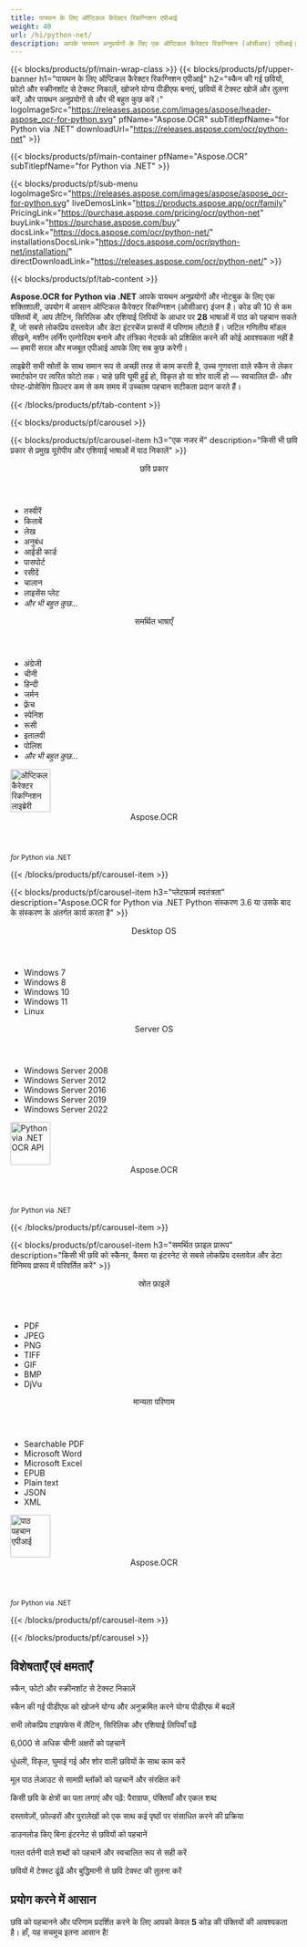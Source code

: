 ```yaml
---
title: पायथन के लिए ऑप्टिकल कैरेक्टर रिकग्निशन एपीआई
weight: 40
url: /hi/python-net/ 
description: आपके पायथन अनुप्रयोगों के लिए एक ऑप्टिकल कैरेक्टर रिकग्निशन (ओसीआर) एपीआई। स्कैन और फोटो से टेक्स्ट निकालें, खोजने योग्य पीडीएफ बनाएं, बड़े पैमाने पर प्रक्रिया फ़ोल्डर और संग्रह बनाएं, और कोड की 10 से कम पंक्तियों में और भी बहुत कुछ करें।
---
```


{{< blocks/products/pf/main-wrap-class >}}
{{< blocks/products/pf/upper-banner h1="पायथन के लिए ऑप्टिकल कैरेक्टर रिकग्निशन एपीआई" h2="स्कैन की गई छवियों, फ़ोटो और स्क्रीनशॉट से टेक्स्ट निकालें, खोजने योग्य पीडीएफ बनाएं, छवियों में टेक्स्ट खोजें और तुलना करें, और पायथन अनुप्रयोगों से और भी बहुत कुछ करें।" logoImageSrc="https://releases.aspose.com/images/aspose/header-aspose_ocr-for-python.svg" pfName="Aspose.OCR" subTitlepfName="for Python via .NET" downloadUrl="https://releases.aspose.com/ocr/python-net" >}}

{{< blocks/products/pf/main-container pfName="Aspose.OCR" subTitlepfName="for Python via .NET" >}}

{{< blocks/products/pf/sub-menu logoImageSrc="https://releases.aspose.com/images/aspose/aspose_ocr-for-python.svg" liveDemosLink="https://products.aspose.app/ocr/family" PricingLink="https://purchase.aspose.com/pricing/ocr/python-net" buyLink="https://purchase.aspose.com/buy" docsLink="https://docs.aspose.com/ocr/python-net/" installationsDocsLink="https://docs.aspose.com/ocr/python-net/installation/"  directDownloadLink="https://releases.aspose.com/ocr/python-net/" >}}

{{< blocks/products/pf/tab-content >}}
<p><b>Aspose.OCR for Python via .NET</b> आपके पायथन अनुप्रयोगों और नोटबुक के लिए एक शक्तिशाली, उपयोग में आसान ऑप्टिकल कैरेक्टर रिकग्निशन (ओसीआर) इंजन है। कोड की 10 से कम पंक्तियों में, आप लैटिन, सिरिलिक और एशियाई लिपियों के आधार पर <b>28</b> भाषाओं में पाठ को पहचान सकते हैं, जो सबसे लोकप्रिय दस्तावेज़ और डेटा इंटरचेंज प्रारूपों में परिणाम लौटाते हैं। जटिल गणितीय मॉडल सीखने, मशीन लर्निंग एल्गोरिदम बनाने और तंत्रिका नेटवर्क को प्रशिक्षित करने की कोई आवश्यकता नहीं है &mdash; हमारी सरल और मजबूत एपीआई आपके लिए सब कुछ करेगी।</p>
<p>लाइब्रेरी सभी स्रोतों के साथ समान रूप से अच्छी तरह से काम करती है, उच्च गुणवत्ता वाले स्कैन से लेकर स्मार्टफोन पर त्वरित फोटो तक। चाहे छवि घूमी हुई हो, विकृत हो या शोर वाली हो &mdash; स्वचालित प्री- और पोस्ट-प्रोसेसिंग फ़िल्टर कम से कम समय में उच्चतम पहचान सटीकता प्रदान करते हैं।</p>
{{< /blocks/products/pf/tab-content >}}

<!--Diagrams Start-->
{{< blocks/products/pf/carousel >}}

{{< blocks/products/pf/carousel-item h3="एक नजर में" description="किसी भी छवि प्रकार से प्रमुख यूरोपीय और एशियाई भाषाओं में पाठ निकालें" >}}
<div class="diagram1 d1-python">
 <div class="d1-row">
  <div class="d1-col d1-left">
   <header>
    <i class="fa fa-image">
    </i>    
	छवि प्रकार
   </header>
   <ul>
  
<li>तस्वीरें</li>
    <li>किताबें</li>
    <li>लेख</li>
    <li>अनुबंध</li>
    <li>आईडी कार्ड</li>
    <li>पासपोर्ट</li>
    <li>रसीदें</li>
    <li>चालान</li>
    <li>लाइसेंस प्लेट</li>
    <li><i>और भी बहुत कुछ...</i></li>
   </ul>
  </div>
  <!--/left-->
  <div class="d1-col d1-right">
   <header>
    <i class="fa fa-language">
    </i>    
समर्थित भाषाएँ
   </header>
   <ul>  
<li>अंग्रेजी</li>
    <li>चीनी</li>
    <li>हिन्दी</li>
    <li>जर्मन</li>
    <li>फ़्रेंच</li>
    <li>स्पेनिश</li>
    <li>रूसी</li>
    <li>इतालवी</li>
    <li>पोलिश</li>
    <li><i>और भी बहुत कुछ...</i></li>
   </ul>
  </div>
  <!--/right-->
 </div>
 <!--/row-->
 <div class="d1-logo">
  <img width="70" height="75" alt="ऑप्टिकल कैरेक्टर रिकग्निशन लाइब्रेरी" src="https://releases.aspose.com/images/aspose/aspose_ocr-for-python.svg"/>
  <header>
   Aspose.OCR
  </header>
  <footer>
   <small>
    <em>
     for
    </em>
    Python via .NET
   </small>
  </footer>
 </div>
 <!--/logo-->
</div>

{{< /blocks/products/pf/carousel-item >}}

{{< blocks/products/pf/carousel-item h3="प्लेटफार्म स्वतंत्रता" description="Aspose.OCR for Python via .NET Python संस्करण 3.6 या उसके बाद के संस्करण के अंतर्गत कार्य करता है" >}}
<div class="diagram1 d1-python">
 <div class="d1-row">
  <div class="d1-col d1-left">
   <header>
    <i class="fa fa-laptop">
    </i>
    Desktop OS
   </header>
   <ul>
    <li>Windows 7</li>
    <li>Windows 8</li>
    <li>Windows 10</li>
    <li>Windows 11</li>
	<li>Linux</li>
   </ul>  
  </div>
  <!--/left-->
  <div class="d1-col d1-right">
   <header>
    <i class="fa fa-server">
    </i>
    Server OS
   </header>
   <ul>
    <li>Windows Server 2008</li>
    <li>Windows Server 2012</li>
    <li>Windows Server 2016</li>
    <li>Windows Server 2019</li>
    <li>Windows Server 2022</li>
   </ul>
  </div>
  <!--/right-->
 </div>
 <!--/row-->
 <div class="d1-logo">
  <img width="70" height="75" alt="Python via .NET OCR API" src="https://releases.aspose.com/images/aspose/aspose_ocr-for-python.svg"/>
  <header>
   Aspose.OCR
  </header>
  <footer>
   <small>
    <em>
     for
    </em>
    Python via .NET
   </small>
  </footer>
 </div>
 <!--/logo-->
</div>

{{< /blocks/products/pf/carousel-item >}}

{{< blocks/products/pf/carousel-item h3="समर्थित फ़ाइल प्रारूप" description="किसी भी छवि को स्कैनर, कैमरा या इंटरनेट से सबसे लोकप्रिय दस्तावेज़ और डेटा विनिमय प्रारूप में परिवर्तित करें" >}}
<div class="diagram1 d2 d1-python">
 <div class="d1-row">
  <div class="d1-col d1-left">
   <header>
    <i class="fa fa-long-arrow-down">
    </i>   
स्रोत फ़ाइलें
   </header>
   <ul>
    <li>PDF</li>
    <li>JPEG</li>
    <li>PNG</li>
    <li>TIFF</li>
    <li>GIF</li>
    <li>BMP</li>
    <li>DjVu</li>
   </ul>
  </div>
  <!--/left-->
<div class="d1-col d1-right">
   <header>
    <i class="fa fa-mail-forward">
    </i>   
मान्यता परिणाम
   </header>
   <ul>
    <li>Searchable PDF</li>
    <li>Microsoft Word</li>
    <li>Microsoft Excel</li>
    <li>EPUB</li>
    <li>Plain text</li>
    <li>JSON</li>
    <li>XML</li>
   </ul>
  </div>
  <!--/right-->
 </div>
 <!--/row-->
 <div class="d1-logo">
  <img width="70" height="75" alt="पाठ पहचान एपीआई" src="https://releases.aspose.com/images/aspose/aspose_ocr-for-python.svg"/>
  <header>
   Aspose.OCR
  </header>
  <footer>
   <small>
    <em>
     for
    </em>
    Python via .NET
   </small>
  </footer>
 </div>
 <!--/logo-->
</div>

{{< /blocks/products/pf/carousel-item >}}

{{< /blocks/products/pf/carousel >}}
<!--Diagrams End-->

<!--Feature-section Start-->
<div class="container-fluid features-section bg-gray">
 <a class="anchor" id="features" name="features">
 </a>
 <div class="row">
  <div class="container">
   <h2 class="pr-ft">विशेषताएँ एवं क्षमताएँ</h2>
   <p>
   </p>
   <div class="col-lg-4">
    <em class="fa fa-image ico-blue fa-2x col-lg-2">
    </em>
    <p class="col-lg-10">स्कैन, फोटो और स्क्रीनशॉट से टेक्स्ट निकालें</p>
   </div>
   <div class="col-lg-4">
    <em class="fa fa-file-text-o ico-blue fa-2x col-lg-2">
    </em>
    <p class="col-lg-10">स्कैन की गई पीडीएफ को खोजने योग्य और अनुक्रमित करने योग्य पीडीएफ में बदलें</p>
   </div>
   <div class="col-lg-4">
    <em class="fa fa-globe ico-blue fa-2x col-lg-2">
    </em>
    <p class="col-lg-10">सभी लोकप्रिय टाइपफेस में लैटिन, सिरिलिक और एशियाई लिपियाँ पढ़ें</p>
   </div>
   <div class="col-lg-4">
    <em class="fa fa-language ico-blue fa-2x col-lg-2">
    </em>
    <p class="col-lg-10">6,000 से अधिक चीनी अक्षरों को पहचानें</p>
   </div>  
   <div class="col-lg-4">
    <em class="fa fa-eye ico-blue fa-2x col-lg-2">
    </em>
    <p class="col-lg-10">धुंधली, विकृत, घुमाई गई और शोर वाली छवियों के साथ काम करें</p>
   </div>
   <div class="col-lg-4">
    <em class="fa fa-indent ico-blue fa-2x col-lg-2">
    </em>
    <p class="col-lg-10">मूल पाठ लेआउट से सामग्री ब्लॉकों को पहचानें और संरक्षित करें</p>
   </div>
   <div class="col-lg-4">
    <em class="fa fa-object-group ico-blue fa-2x col-lg-2">
    </em>
    <p class="col-lg-10">किसी छवि के क्षेत्रों का पता लगाएं और पढ़ें: पैराग्राफ, पंक्तियाँ और एकल शब्द</p>
   </div>
   <div class="col-lg-4">
    <em class="fa fa-folder-open ico-blue fa-2x col-lg-2">
    </em>
    <p class="col-lg-10">दस्तावेज़ों, फ़ोल्डरों और पुरालेखों को एक साथ कई पृष्ठों पर संसाधित करने की प्रक्रिया</p>
   </div>
   <div class="col-lg-4">
    <em class="fa fa-link ico-blue fa-2x col-lg-2">
    </em>
    <p class="col-lg-10">डाउनलोड किए बिना इंटरनेट से छवियों को पहचानें</p>
   </div>
   <div class="col-lg-4">
    <em class="fa fa-check ico-blue fa-2x col-lg-2">
    </em>
    <p class="col-lg-10">गलत वर्तनी वाले शब्दों को पहचानें और स्वचालित रूप से सही करें</p>
   </div>
   <div class="col-lg-4">
    <em class="fa fa-search ico-blue fa-2x col-lg-2">
    </em>
    <p class="col-lg-10">छवियों में टेक्स्ट ढूंढें और बुद्धिमानी से छवि टेक्स्ट की तुलना करें</p>
   </div>  

<div class="col-lg-12">

<h2 class="h2title">प्रयोग करने में आसान</h2>

<p>छवि को पहचानने और परिणाम प्रदर्शित करने के लिए आपको केवल <b>5</b> कोड की पंक्तियों की आवश्यकता है। हाँ, यह सचमुच इतना आसान है!</p>

<!-- BEGIN LCS -->
<div class="ocr-lcs">
	<style>
		.ocr-lcs-controls {
			display: flex;
			flex-wrap: wrap;
		}

		.ocr-lcs-drop {
			cursor: pointer;
			display: flex;
			flex-direction: column;
			align-items: center;
			min-width: 350px;
			box-sizing: border-box;
			margin: 0 15px 15px 0;
			padding: 15px 15px 10px 15px;
			border: dashed 3px #73b5fb;
			border-radius: 10px;
			background-color: #ffffff;
		}

		.ocr-lcs-drop input {
			display: none;
		}

		.ocr-lcs-drop-preload {
			display: none;
		}

		.ocr-lcs-drop svg {
			width: 48px;
			margin-bottom: 5px;
			filter: invert(70%) sepia(12%) saturate(3506%) hue-rotate(183deg) brightness(101%) contrast(97%);
		}

		.ocr-lcs-drop span {
			font-size: 18px;
			text-align: center;
		}

		.ocr-lcs-filename {
			display: none;
		}

		.ocr-lcs-filename span {
			font-style: italic;
		}

		.ocr-lcs-recognizing {
			display: none;
		}

		.ocr-lcs-recognizing span {
			font-style: italic;
		}

		.ocr-lcs-mods {
			display: flex;
			flex-direction: column;
		}

		.ocr-lcs-mods > * {
			width: 150px;
			box-sizing: border-box;
		}

		.ocr-lcs-mods select {
			margin-bottom: 7px;
			padding: .6em 1.4em .5em .8em;
			border:  solid 2px #73b5fb;
			border-radius: .5em;
			line-height: 1.3;
			font-family: arial,sans-serif,-apple-system,BlinkMacSystemFont,segoe ui,Roboto,helvetica neue,apple color emoji,segoe ui emoji,segoe ui symbol;
			font-size: 16px;
			font-weight: 700;
			color: #73b5fb;
			-moz-appearance: none;
			-webkit-appearance: none;
			appearance: none;
			background-color: #ffffff;
			background-image: url('data:image/svg+xml;charset=US-ASCII,%3Csvg%20xmlns%3D%22http%3A%2F%2Fwww.w3.org%2F2000%2Fsvg%22%20width%3D%22292.4%22%20height%3D%22292.4%22%3E%3Cpath%20fill%3D%22%2373b5fb%22%20d%3D%22M287%2069.4a17.6%2017.6%200%200%200-13-5.4H18.4c-5%200-9.3%201.8-12.9%205.4A17.6%2017.6%200%200%200%200%2082.2c0%205%201.8%209.3%205.4%2012.9l128%20127.9c3.6%203.6%207.8%205.4%2012.8%205.4s9.2-1.8%2012.8-5.4L287%2095c3.5-3.5%205.4-7.8%205.4-12.8%200-5-1.9-9.2-5.5-12.8z%22%2F%3E%3C%2Fsvg%3E');
			background-repeat: no-repeat, repeat;
			background-position: right .7em top 50%, 0 0;
			background-size: .65em auto, 100%;
		}

		.ocr-lcs-mods select::-ms-expand {
			display: none;
		}

		.ocr-lcs-mods select:hover, .ocr-lcs-mods select:focus {
			border-color: #1a89d0;
			color: #1a89d0;
			background-image: url('data:image/svg+xml;charset=US-ASCII,%3Csvg%20xmlns%3D%22http%3A%2F%2Fwww.w3.org%2F2000%2Fsvg%22%20width%3D%22292.4%22%20height%3D%22292.4%22%3E%3Cpath%20fill%3D%22%231a89d0%22%20d%3D%22M287%2069.4a17.6%2017.6%200%200%200-13-5.4H18.4c-5%200-9.3%201.8-12.9%205.4A17.6%2017.6%200%200%200%200%2082.2c0%205%201.8%209.3%205.4%2012.9l128%20127.9c3.6%203.6%207.8%205.4%2012.8%205.4s9.2-1.8%2012.8-5.4L287%2095c3.5-3.5%205.4-7.8%205.4-12.8%200-5-1.9-9.2-5.5-12.8z%22%2F%3E%3C%2Fsvg%3E');
		}

		.ocr-lcs-mods select:focus {
			outline: none;
		}

		*[dir="rtl"] .ocr-lcs-mods select, :root:lang(ar) .ocr-lcs-mods select, :root:lang(iw) .ocr-lcs-mods select {
			background-position: left .7em top 50%, 0 0;
			padding: .6em .8em .5em 1.4em;
		}

		.ocr-lcs-mods select option {
			font-weight: normal;
			color: #4c4c4c;
		}

		.ocr-lcs-mods input {
			padding: 0.6em .6em;
			border: none;
			border-radius: .5em;
			box-shadow: inset 0 1px rgb(255 255 255 / 15%), 0 1px 1px rgb(0 0 0 / 8%);
			font-family: arial,sans-serif,-apple-system,BlinkMacSystemFont,segoe ui,Roboto,helvetica neue,apple color emoji,segoe ui emoji,segoe ui symbol;
			font-size: 16px;
			font-weight: 700;
			color: #ffffff;
			background-color: #1a89d0;
		}

		.ocr-lcs-mods input:hover {
			background-color: #3071a9;
			transition: all .3s ease;
			transition-property: all;
			transition-duration: 0.3s;
			transition-timing-function: ease;
			transition-delay: 0s;
		}

		.ocr-lcs-disabled {
			background-color: silver !important;
		}

		.ocr-lcs-disclaimer {
			font-size: 12px !important;
		}

		.ocr-lcs-result {
			position: fixed;
			top: 0px;
			right: 0px;
			bottom: 0px;
			left: 0px;
			background: rgba(0,0,0,0.8);
			z-index: 9998;
			-webkit-transition: opacity 400ms ease-in;
			-moz-transition: opacity 400ms ease-in;
			transition: opacity 400ms ease-in;
			display: none;
		}

		.ocr-lcs-result > div {
			width: 90vw;
			position: relative;
			margin: 10% auto;
			padding: 5px 20px 13px 20px;
			border-radius: 10px;
			background: #ffffff;
			pointer-events: auto;
		}

		.ocr-lcs-result header {
			position: relative;
			display: flex;
			justify-content: space-between;
			align-items: center;
			padding:  5px 0 10px 0;
			border-bottom: dotted 1px #1a89d0;
		}

		.ocr-lcs-result header span {
			font-size: 18px;
			font-weight: 700;
		}

		.ocr-lcs-result header i {
			cursor: pointer;
			color: #1a89d0;
			font-size: 24px !important;
		}

		.ocr-lcs-result header i:hover {
			color: #3071a9;
		}

		.ocr-lcs-result article {
			max-height: 500px;
			overflow: auto;
			margin: 25px 0 15px 0;
		}
	</style>
	<div class="ocr-lcs-controls">
		<div class="ocr-lcs-drop" onclick="OcrLcsUpload(this);" ondragover="event.preventDefault();" ondrop="OcrLcsDropped(event,this);">
			<input type="file" accept=".jpg,.jpeg,.png,.bmp,.tif,.tiff,.gif" onchange="OcrLcsFileSelected(this);" />
			<svg class="ocr-lcs-drop-preload" xmlns="http://www.w3.org/2000/svg" xmlns:xlink="http://www.w3.org/1999/xlink" viewBox="0 0 100 100"><g transform="translate(89,50)"><g transform="rotate(0)"><circle cx="0" cy="0" r="5" fill="#29c26a" fill-opacity="1"><animateTransform attributeName="transform" type="scale" begin="-0.8888888888888888s" values="2 2;1 1" keyTimes="0;1" dur="1s" repeatCount="indefinite"></animateTransform><animate attributeName="fill-opacity" keyTimes="0;1" dur="1s" repeatCount="indefinite" values="1;0" begin="-0.8888888888888888s"></animate></circle></g></g><g transform="translate(79.87573328164014,75.06871677777502)"><g transform="rotate(40)"><circle cx="0" cy="0" r="5" fill="#29c26a" fill-opacity="0.8888888888888888"><animateTransform attributeName="transform" type="scale" begin="-0.7777777777777778s" values="2 2;1 1" keyTimes="0;1" dur="1s" repeatCount="indefinite"></animateTransform><animate attributeName="fill-opacity" keyTimes="0;1" dur="1s" repeatCount="indefinite" values="1;0" begin="-0.7777777777777778s"></animate></circle></g></g><g transform="translate(56.772278929010284,88.40750236747611)"><g transform="rotate(80)"><circle cx="0" cy="0" r="5" fill="#29c26a" fill-opacity="0.7777777777777778"><animateTransform attributeName="transform" type="scale" begin="-0.6666666666666666s" values="2 2;1 1" keyTimes="0;1" dur="1s" repeatCount="indefinite"></animateTransform><animate attributeName="fill-opacity" keyTimes="0;1" dur="1s" repeatCount="indefinite" values="1;0" begin="-0.6666666666666666s"></animate></circle></g></g><g transform="translate(30.500000000000007,83.77499074759311)"><g transform="rotate(119.99999999999999)"><circle cx="0" cy="0" r="5" fill="#29c26a" fill-opacity="0.6666666666666666"><animateTransform attributeName="transform" type="scale" begin="-0.5555555555555556s" values="2 2;1 1" keyTimes="0;1" dur="1s" repeatCount="indefinite"></animateTransform><animate attributeName="fill-opacity" keyTimes="0;1" dur="1s" repeatCount="indefinite" values="1;0" begin="-0.5555555555555556s"></animate></circle></g></g><g transform="translate(13.351987789349579,63.33878558970109)"><g transform="rotate(160)"><circle cx="0" cy="0" r="5" fill="#29c26a" fill-opacity="0.5555555555555556"><animateTransform attributeName="transform" type="scale" begin="-0.4444444444444444s" values="2 2;1 1" keyTimes="0;1" dur="1s" repeatCount="indefinite"></animateTransform><animate attributeName="fill-opacity" keyTimes="0;1" dur="1s" repeatCount="indefinite" values="1;0" begin="-0.4444444444444444s"></animate></circle></g></g><g transform="translate(13.351987789349572,36.661214410298925)"><g transform="rotate(200)"><circle cx="0" cy="0" r="5" fill="#29c26a" fill-opacity="0.4444444444444444"><animateTransform attributeName="transform" type="scale" begin="-0.3333333333333333s" values="2 2;1 1" keyTimes="0;1" dur="1s" repeatCount="indefinite"></animateTransform><animate attributeName="fill-opacity" keyTimes="0;1" dur="1s" repeatCount="indefinite" values="1;0" begin="-0.3333333333333333s"></animate></circle></g></g><g transform="translate(30.499999999999982,16.2250092524069)"><g transform="rotate(239.99999999999997)"><circle cx="0" cy="0" r="5" fill="#29c26a" fill-opacity="0.3333333333333333"><animateTransform attributeName="transform" type="scale" begin="-0.2222222222222222s" values="2 2;1 1" keyTimes="0;1" dur="1s" repeatCount="indefinite"></animateTransform><animate attributeName="fill-opacity" keyTimes="0;1" dur="1s" repeatCount="indefinite" values="1;0" begin="-0.2222222222222222s"></animate></circle></g></g><g transform="translate(56.77227892901027,11.59249763252388)"><g transform="rotate(280)"><circle cx="0" cy="0" r="5" fill="#29c26a" fill-opacity="0.2222222222222222"><animateTransform attributeName="transform" type="scale" begin="-0.1111111111111111s" values="2 2;1 1" keyTimes="0;1" dur="1s" repeatCount="indefinite"></animateTransform><animate attributeName="fill-opacity" keyTimes="0;1" dur="1s" repeatCount="indefinite" values="1;0" begin="-0.1111111111111111s"></animate></circle></g></g><g transform="translate(79.87573328164014,24.931283222224955)"><g transform="rotate(320)"><circle cx="0" cy="0" r="5" fill="#29c26a" fill-opacity="0.1111111111111111"><animateTransform attributeName="transform" type="scale" begin="0s" values="2 2;1 1" keyTimes="0;1" dur="1s" repeatCount="indefinite"></animateTransform><animate attributeName="fill-opacity" keyTimes="0;1" dur="1s" repeatCount="indefinite" values="1;0" begin="0s"></animate></circle></g></g><!-- [ldio] generated by https://loading.io/ --></svg>
			<svg class="ocr-lcs-drop-icon" xmlns="http://www.w3.org/2000/svg" xmlns:xlink="http://www.w3.org/1999/xlink" viewBox="0 0 128 128"><path d="M80,0v32h32L80,0z M72,32V0H28c-6.63,0-12,5.37-12,12v104c0,6.62,5.37,12,12,12h72c6.63,0,12-5.37,12-12V40H80.22	C75.57,40,72,36.42,72,32z M88.03,86.03C87.07,87.43,85.55,88,84,88s-3.07-0.59-4.24-1.76L70,76.47V102c0,3.31-2.69,6-6,6	s-6-2.69-6-6V76.47l-9.76,9.76c-2.34,2.34-6.14,2.34-8.49,0s-2.34-6.14,0-8.49l20-20c2.34-2.34,6.14-2.34,8.49,0l20,20	C90.57,80.1,90.57,83.9,88.03,86.03z"/></svg>
			<span class="ocr-lcs-filename">पहचानने को तैयार <span></span></span>
			<span class="ocr-lcs-recognizing">मान्यता देना <span></span></span>
			<span class="ocr-lcs-hint">यहां एक फ़ाइल छोड़ें या ब्राउज़ करने के लिए क्लिक करें *</span>
		</div>
		<div class="ocr-lcs-mods">
			<select name="language">
				<!--<option value="39">Albanian</option>-->
				<!--<option value="24">Arabic</option>-->
				<!--<option value="45">Azerbaijani </option>-->
				<!--<option value="27">Bengali</option>-->
				<option value="44">Bulgarian</option>
				<option value="22">Chinese</option>
				<option value="17">Croatian</option>
				<option value="18">Czech</option>
				<option value="13">Danish</option>
				<option value="10">Dutch</option>
				<option value="1" selected="selected">English</option>
				<option value="20">Estonian</option>
				<option value="15">Finnish</option>
				<option value="3">French</option>
				<!--<option value="43">Georgian</option>-->
				<option value="2">German</option>
				<!--<option value="36">Greek</option>-->
				<!--<option value="34">Hebrew</option>-->
				<option value="25">Hindi</option>
				<!--<option value="33">Indonesian</option>-->
				<option value="4">Italian</option>
				<!--<option value="37">Japanese</option>-->
				<!--<option value="40">Latin</option>-->
				<!--<option value="35">Javanese</option>-->
				<!--<option value="32">Korean</option>-->
				<option value="12">Latvian</option>
				<option value="11">Lithuanian</option>
				<option value="14">Norwegian</option>
				<!--<option value="38">Persian</option>-->
				<option value="7">Polish</option>
				<option value="6">Portuguese</option>
				<option value="21">Romanian</option>
				<option value="23">Russian</option>
				<option value="16">Serbian</option>
				<option value="9">Slovak</option>
				<option value="8">Slovenian</option>
				<option value="5">Spanish</option>
				<option value="19">Swedish</option>
				<!--<option value="28">Tibetan</option>-->
				<!--<option value="29">Thai</option>-->
				<!--<option value="31">Turkish</option>-->
				<option value="26">Ukrainian</option>
				<!--<option value="30">Urdu</option>-->
				<!--<option value="42">Uzbek</option>-->
				<!--<option value="41">Vietnamese</option>-->
			</select>
			<input type="button" value="कोड चलाएँ" class="ocr-lcs-recognize ocr-lcs-disabled" onclick="OcrLcsRecognize(this)" />
		</div>
	</div>


	<p class="ocr-lcs-disclaimer">* अपनी फ़ाइलें अपलोड करके या सेवा का उपयोग करके आप हमारी बात से सहमत हैं <a href="https://about.aspose.com/legal/terms-of-use" rel="nofollow noreferrer" target="_blank">उपयोग की शर्तें</a>और <a href="https://about.aspose.com/legal/privacy-policy" rel="nofollow noreferrer" target="_blank">गोपनीयता नीति</a>.</p>
<div id="code" class="codeblock"><h3>लाइव कोड नमूना - Python 3</h3><pre><code class="cs hljs csharp"><span class="hljs-comment"># ओसीआर इंजन आरंभ करें</span>
recognitionEngine = AsposeOcr()
<span class="hljs-comment"># बैच में छवि जोड़ें</span>
input = OcrInput(InputType.SINGLE_IMAGE)
input.add("<span class="ocr-lcs-code-filename-placeholder">sample.png</span><span class="ocr-lcs-code-filename-actual"></span>")
<span class="hljs-comment"># छवि से पाठ निकालें</span>
result = recognitionEngine.recognize(input)
<span class="hljs-comment"># पहचान परिणाम प्रदर्शित करें</span>
print(result[0].recognition_text)</code></pre></div>
	<div class="ocr-lcs-result" onclick="OcrLcsCurtainClick(this)">
		<div>
			<header>
				<span>मान्यता परिणाम</span>
				<i class="fa fa-times" onclick="OcrLcsCloseResult(this);"></i>
			</header>
			<article>&nbsp;</article>
		</div>
	</div>
	<script>
		function OcrLcsUpload(obj)
		{
			let fileInput = $(obj).children("input[type='file']")[0];
			fileInput.click();
		}

		function OcrLcsDropped(event, obj)
		{
			let fileInput = $(obj).children("input[type='file']")[0];
			fileInput.files = event.dataTransfer.files;
			OcrLcsFileSelected(fileInput);
			event.preventDefault();
			return false;
		}

		function OcrLcsFileSelected(obj)
		{
			if(obj.files.length > 0)
			{
				let fileName = obj.value.replace(/.*[\/\\]/, "");
				$(obj).closest(".ocr-lcs-controls").find(".ocr-lcs-recognize").removeClass("ocr-lcs-disabled");
				$(obj).siblings(".ocr-lcs-filename").show().children("span").text(fileName);
				$(obj).siblings(".ocr-lcs-recognizing").children("span").text(fileName);
				$(obj).closest(".ocr-lcs").find(".ocr-lcs-code-filename-placeholder").hide();
				$(obj).closest(".ocr-lcs").find(".ocr-lcs-code-filename-actual").text(fileName).show();
			}
		}

		function OcrLcsRecognize(obj)
		{
			let button = $(obj);
			if(button.hasClass("ocr-lcs-disabled")) return false;
			let icon = button.closest(".ocr-lcs-controls").find(".ocr-lcs-drop-icon");
			let preloader = button.closest(".ocr-lcs-controls").find(".ocr-lcs-drop-preload");
			let recognizingField = button.closest(".ocr-lcs-controls").find(".ocr-lcs-recognizing");
			let filenameField = button.closest(".ocr-lcs-controls").find(".ocr-lcs-filename");
			let hint = button.closest(".ocr-lcs-controls").find(".ocr-lcs-hint");
			preloader.show();
			recognizingField.show();
			icon.hide();
			filenameField.hide();
			hint.hide();
			button.addClass("ocr-lcs-disabled");
			let lang = button.siblings("select").val();
			let file = button.closest(".ocr-lcs-controls").find("input[type='file']")[0].files[0];
			let payload = new FormData();
			payload.append("language", lang);
			payload.append("attachfile", file);
			$.ajax({
				url: "https://api.products.aspose.app/ocr/conversion/RecognizeImageFromVidget",
				type: "POST",
				data: payload,
				processData: false,
				contentType: false
			}).done(function(data){
				let resultDialog = button.closest(".ocr-lcs").find(".ocr-lcs-result");
				let output = data.replace(/(?:\r\n|\r|\n)/g, "<br />");
				resultDialog.find("article").html(output);
				resultDialog.slideDown(200);
			}).fail(function(jqxhr,textStatus,error){
				console.log(`[${textStatus}] ${error}`);
			}).always(function(){
				preloader.hide();
				recognizingField.hide();
				icon.show();
				hint.show();
				button.closest(".ocr-lcs-controls").find("input[type='file']")[0].value = null;
				$(obj).closest(".ocr-lcs").find(".ocr-lcs-code-filename-placeholder").show();
				$(obj).closest(".ocr-lcs").find(".ocr-lcs-code-filename-actual").hide();
			});
		}

		function OcrLcsCurtainClick(obj)
		{
			if($(event.target).is(".ocr-lcs-result")) $(obj).hide();
		}

		function OcrLcsCloseResult(obj)
		{
			$(obj).closest(".ocr-lcs-result").slideUp(200);
		}
	</script>
</div>
<!-- END LCS -->

</div>

<div class="col-lg-12">
<h2 class="h2title">28 मान्यता भाषाएँ</h2>
<p><b>Aspose.OCR for Python via .NET</b> बड़ी संख्या में भाषाओं और सभी लोकप्रिय लेखन स्क्रिप्ट को पहचान सकता है, जिसमें मिश्रित भाषाओं वाले पाठ भी शामिल हैं:</p>
<ul>
<li><b>विस्तारित लैटिन वर्णमाला</b>: क्रोएशियाई, चेक, डेनिश, डच, अंग्रेजी (हस्तलिखित लिपि सहित), एस्टोनियाई, फिनिश, फ्रेंच, जर्मन, इतालवी, लातवियाई, लिथुआनियाई, नॉर्वेजियन, पोलिश, पुर्तगाली, रोमानियाई , स्लोवाक, स्लोवेनिया, स्पेनिश, स्वीडिश।</li>
<li><b>सिरिलिक वर्णमाला</b>: बेलोरूसियन, बल्गेरियाई, कज़ाख, रूसी, सर्बियाई, यूक्रेनी।</li>
<li><b>चीनी</b>: 6,000 से अधिक अक्षर।</li>
<li><b>हिन्दी</b></li>
</ul>
<p>आप विस्तारित लैटिन और सिरिलिक पर आधारित अन्य भाषाओं में भी पाठ पढ़ सकते हैं, भले ही वे सीधे ओसीआर इंजन द्वारा समर्थित न हों। उदाहरण के लिए, लैटिन, वियतनामी, गेलिक इत्यादि।</p>
</div>

<div class="col-lg-12">
<h2 class="h2title">शक्तिशाली प्रोसेसिंग फिल्टर</h2>
<p>ऑप्टिकल कैरेक्टर पहचान की सटीकता और विश्वसनीयता मूल छवि की गुणवत्ता पर अत्यधिक निर्भर है। <b>Aspose.OCR for Python via .NET</b> बड़ी संख्या में पूरी तरह से स्वचालित और मैन्युअल इमेज प्रोसेसिंग फ़िल्टर प्रदान करता है जो OCR इंजन में भेजे जाने से पहले एक छवि को बेहतर बनाता है:</p>
<ul>
<li>क्षैतिज से एक मामूली कोण पर संरेखित छवियों को स्वचालित रूप से सीधा करें।</li>
<li>गंभीर रूप से तिरछी छवियों को मैन्युअल रूप से घुमाएं।</li>
<li>गंदगी, धब्बे, खरोंच, चमक, अवांछित ग्रेडियेंट और अन्य शोर को स्वचालित रूप से हटा दें।</li>
<li>छवि कंट्रास्ट को स्वचालित रूप से समायोजित करें।</li>
<li>स्वचालित रूप से अपस्केल करें, या मैन्युअल रूप से छवि का आकार बदलें।</li>
<li>छवियों को काले और सफेद या ग्रेस्केल में बदलें।</li>
<li>छवि के रंगों को उल्टा करें ताकि प्रकाश वाले क्षेत्र गहरे और अंधेरे वाले क्षेत्र हल्के दिखाई दें।</li>
<li>किसी छवि में वर्णों की मोटाई बढ़ाएँ।</li>
<li>अक्षरों के किनारों को संरक्षित करते हुए शोर वाली छवियों को धुंधला करें।</li>
<li>पृष्ठ की वक्रता को सीधा करें और पृष्ठ फ़ोटो के लिए कैमरा लेंस विरूपण को ठीक करें।</li>
</ul>
<p>इन फ़िल्टर को संपूर्ण छवि पर या छवि के केवल चयनित क्षेत्रों के साथ-साथ बैच प्रोसेसिंग में भी संयोजित और लागू किया जा सकता है। आप न केवल पहचान पाइपलाइन में प्रीप्रोसेसिंग को ठीक कर सकते हैं, बल्कि आप डिस्प्ले, कैशिंग और डिबगिंग के लिए संसाधित छवियों को भी संग्रहीत कर सकते हैं।</p>
</div>

<div class="col-lg-12">
<h2 class="h2title">विशिष्ट दस्तावेज़ प्रकारों के लिए अनुकूलित</h2>
<p><b>Aspose.OCR for Python via .NET</b> अधिकतम सटीकता के साथ कुछ प्रकार की छवियों से पाठ निकालने के लिए विशेष रूप से प्रशिक्षित तंत्रिका नेटवर्क प्रदान करता है:</p>
<ul>
<li>स्कैन किए गए या फोटोयुक्त आईडी कार्ड और पासपोर्ट।</li>
<li>वाहन लाइसेंस प्लेट.</li>
<li>चालान.</li>
<li>रसीदें.</li>
</div>

<div class="col-lg-12">
<h2 class="h2title">अंतर्निर्मित वर्तनी परीक्षक</h2>
<p>यद्यपि <b>Aspose.OCR for Python via .NET</b> उच्च पहचान सटीकता प्रदान करता है, मुद्रण दोष, गंदगी, या गैर-मानक फ़ॉन्ट के कारण कुछ वर्णों या शब्दों की गलत पहचान हो सकती है। पहचान परिणामों को और बेहतर बनाने के लिए, आप वर्तनी जांचकर्ता को चालू कर सकते हैं, जो चयनित पहचान भाषा के आधार पर वर्तनी त्रुटियों को ढूंढता है और स्वचालित रूप से ठीक करता है।</p>
<p>यदि मान्यता प्राप्त पाठ में विशेष शब्दावली, संक्षिप्ताक्षर और अन्य शब्द शामिल हैं जो सामान्य वर्तनी शब्दकोशों में मौजूद नहीं हैं, तो आप अपनी स्वयं की शब्द सूची प्रदान कर सकते हैं।</p>
</div>

<div class="col-lg-12">
<h2 class="h2title">खोजने योग्य पीडीएफ़ बनाना</h2>
<p>उच्चतम पहचान सटीकता के साथ भी, मूल छवि में बहुत सारी महत्वपूर्ण गैर-पाठीय जानकारी शामिल हो सकती है या बस महान ऐतिहासिक मूल्य की हो सकती है। <b>Aspose.OCR for Python via .NET</b> दोनों दुनियाओं के सर्वश्रेष्ठ को संयोजित करने के लिए एक सरल और सुरुचिपूर्ण समाधान प्रदान करता है। हम किसी छवि, पीडीएफ दस्तावेज़ या फ़ाइल पैकेज से टेक्स्ट निकालते हैं और इसे मूल छवियों के शीर्ष पर एक अदृश्य टेक्स्ट परत के रूप में रखते हैं। परिणाम पीडीएफ प्रारूप में सहेजा गया है, जो दस्तावेजों को संग्रहीत करने और साझा करने के लिए उद्योग मानक है। परिणामी फ़ाइलों को खोजा और अनुक्रमित किया जा सकता है, और पाठ को उसी तरह चुना और कॉपी किया जा सकता है जैसे कि आपने मूल वर्णों को चुना और कॉपी किया था।</p>
</div>

<div class="col-lg-12">
<h2 class="h2title">थोक मान्यता</h2>
<p><b>Aspose.OCR for Python via .NET</b> आपको एकाधिक फ़ाइलों को पहचानने की अनुमति देता है, उनकी संख्या और प्रकार की परवाह किए बिना, एक छवि को पढ़ने जितना आसान। एक एकल एपीआई कॉल के साथ, आप ऑटो-फीड स्कैनर से कई पृष्ठों को पहचान सकते हैं या स्वचालित ट्रैफ़िक कैमरों से वाहन लाइसेंस प्लेट निकाल सकते हैं।</p>
<p>परिणामों को खोजने योग्य पीडीएफ दस्तावेज़ या स्प्रेडशीट के रूप में सहेजा जा सकता है, या आगे के विश्लेषण के लिए सादे पाठ, JSON या XML के रूप में लौटाया जा सकता है।</p>
</div>

  </div>
 </div>
</div>
<!--Feature-section End-->

{{< /blocks/products/pf/main-container >}}


{{< blocks/products/pf/support-learning-resources >}}
{{< blocks/products/pf/slr-tab tabTitle="सीखने के संसाधन" tabId="resources" >}}
{{< blocks/products/pf/slr-element name="प्रलेखन" href="https://docs.aspose.com/ocr/python-net/" >}}
{{< blocks/products/pf/slr-element name="कोष" href="https://repository.aspose.com/ocr/" >}}
{{< blocks/products/pf/slr-element name="ट्यूटोरियल वीडियो" href="https://www.youtube.com/user/asposevideo" >}}
{{< /blocks/products/pf/slr-tab >}}

{{< blocks/products/pf/slr-tab tabTitle="उत्पाद समर्थन" tabId="support" >}}
{{< blocks/products/pf/slr-element name="मुफ़्त सहायता" href="https://forum.aspose.com/c/ocr" >}}
{{< blocks/products/pf/slr-element name="सशुल्क सहायता" href="https://helpdesk.aspose.com/" >}}
{{< blocks/products/pf/slr-element name="ब्लॉग" href="https://blog.aspose.com/category/ocr/" >}}
{{< blocks/products/pf/slr-element name="रिलीज नोट्स" href="https://releases.aspose.com/ocr/python-net/release-notes/latest/" >}}
{{< /blocks/products/pf/slr-tab >}}

{{< blocks/products/pf/slr-tab tabTitle="क्यों Aspose.OCR for Python via .NET?" tabId="success-stories" >}}
{{< blocks/products/pf/slr-element name="ग्राहकों की सूची" href="https://company.aspose.com/customers" >}}
{{< blocks/products/pf/slr-element name="सफलता की कहानियां" href="https://company.aspose.com/customers/success-stories/" >}}
{{< /blocks/products/pf/slr-tab >}}

{{< /blocks/products/pf/support-learning-resources >}}

{{< blocks/products/pf/download-section downloadFreeTrialLink="https://releases.aspose.com/ocr/python-net" pricingInformationLink="https://purchase.aspose.com/pricing/ocr/python-net" >}}

{{< blocks/products/pf/offers-section pfName="Aspose.OCR" description="Aspose अन्य लोकप्रिय प्रोग्रामिंग भाषाओं के लिए मूल OCR API भी प्रदान करता है:" >}}

    {{< blocks/products/pf/offers-section-item link="/ocr/java/" imgSrc="https://www.aspose.cloud/templates/aspose/img/products/ocr/aspose_ocr-for-java.svg" sdkName="Java" >}}
    {{< blocks/products/pf/offers-section-item link="/ocr/cpp/" imgSrc="https://www.aspose.cloud/templates/aspose/img/products/ocr/aspose_ocr-for-cpp.svg" sdkName="C++" >}}
     {{< blocks/products/pf/offers-section-item link="/ocr/net/" imgSrc="https://www.aspose.cloud/templates/aspose/img/products/ocr/aspose_ocr-for-net.svg" sdkName=".NET" >}}

{{< /blocks/products/pf/offers-section >}}

{{< /blocks/products/pf/main-wrap-class >}}